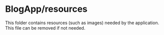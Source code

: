 # BlogApp/resources

This folder contains resources (such as images) needed by the application. This file can
be removed if not needed.
